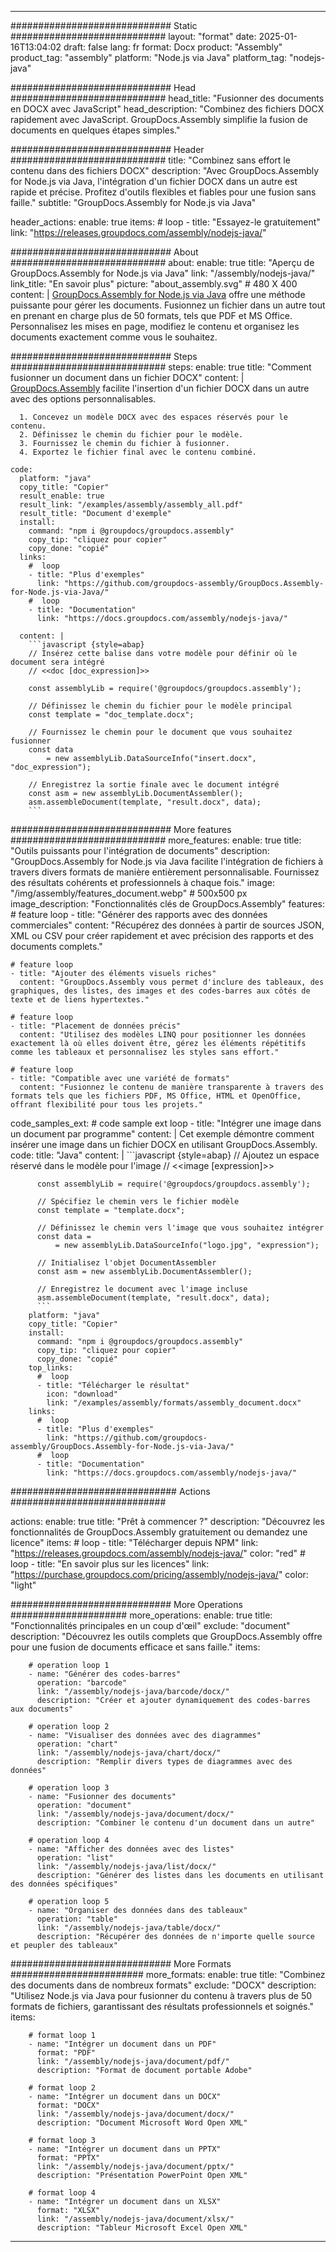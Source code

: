 



---
############################# Static ############################
layout: "format"
date:  2025-01-16T13:04:02
draft: false
lang: fr
format: Docx
product: "Assembly"
product_tag: "assembly"
platform: "Node.js via Java"
platform_tag: "nodejs-java"

############################# Head ############################
head_title: "Fusionner des documents en DOCX avec JavaScript"
head_description: "Combinez des fichiers DOCX rapidement avec JavaScript. GroupDocs.Assembly simplifie la fusion de documents en quelques étapes simples."

############################# Header ############################
title: "Combinez sans effort le contenu dans des fichiers DOCX" 
description: "Avec GroupDocs.Assembly for Node.js via Java, l'intégration d'un fichier DOCX dans un autre est rapide et précise. Profitez d'outils flexibles et fiables pour une fusion sans faille."
subtitle: "GroupDocs.Assembly for Node.js via Java" 

header_actions:
  enable: true
  items:
    #  loop
    - title: "Essayez-le gratuitement"
      link: "https://releases.groupdocs.com/assembly/nodejs-java/"
      
############################# About ############################
about:
    enable: true
    title: "Aperçu de GroupDocs.Assembly for Node.js via Java"
    link: "/assembly/nodejs-java/"
    link_title: "En savoir plus"
    picture: "about_assembly.svg" # 480 X 400
    content: |
       [GroupDocs.Assembly for Node.js via Java](/assembly/nodejs-java/) offre une méthode puissante pour gérer les documents. Fusionnez un fichier dans un autre tout en prenant en charge plus de 50 formats, tels que PDF et MS Office. Personnalisez les mises en page, modifiez le contenu et organisez les documents exactement comme vous le souhaitez.

############################# Steps ############################
steps:
    enable: true
    title: "Comment fusionner un document dans un fichier DOCX"
    content: |
      [GroupDocs.Assembly](/assembly/nodejs-java/) facilite l'insertion d'un fichier DOCX dans un autre avec des options personnalisables.
      
      1. Concevez un modèle DOCX avec des espaces réservés pour le contenu.
      2. Définissez le chemin du fichier pour le modèle.
      3. Fournissez le chemin du fichier à fusionner.
      4. Exportez le fichier final avec le contenu combiné.
   
    code:
      platform: "java"
      copy_title: "Copier"
      result_enable: true
      result_link: "/examples/assembly/assembly_all.pdf"
      result_title: "Document d'exemple"
      install:
        command: "npm i @groupdocs/groupdocs.assembly"
        copy_tip: "cliquez pour copier"
        copy_done: "copié"
      links:
        #  loop
        - title: "Plus d'exemples"
          link: "https://github.com/groupdocs-assembly/GroupDocs.Assembly-for-Node.js-via-Java/"
        #  loop
        - title: "Documentation"
          link: "https://docs.groupdocs.com/assembly/nodejs-java/"
          
      content: |
        ```javascript {style=abap}
        // Insérez cette balise dans votre modèle pour définir où le document sera intégré
        // <<doc [doc_expression]>>
    
        const assemblyLib = require('@groupdocs/groupdocs.assembly');

        // Définissez le chemin du fichier pour le modèle principal
        const template = "doc_template.docx";

        // Fournissez le chemin pour le document que vous souhaitez fusionner
        const data 
            = new assemblyLib.DataSourceInfo("insert.docx", "doc_expression");

        // Enregistrez la sortie finale avec le document intégré
        const asm = new assemblyLib.DocumentAssembler();
        asm.assembleDocument(template, "result.docx", data);
        ```           

############################# More features ############################
more_features:
  enable: true
  title: "Outils puissants pour l'intégration de documents"
  description: "GroupDocs.Assembly for Node.js via Java facilite l'intégration de fichiers à travers divers formats de manière entièrement personnalisable. Fournissez des résultats cohérents et professionnels à chaque fois."
  image: "/img/assembly/features_document.webp" # 500x500 px
  image_description: "Fonctionnalités clés de GroupDocs.Assembly"
  features:
    # feature loop
    - title: "Générer des rapports avec des données commerciales"
      content: "Récupérez des données à partir de sources JSON, XML ou CSV pour créer rapidement et avec précision des rapports et des documents complets."

    # feature loop
    - title: "Ajouter des éléments visuels riches"
      content: "GroupDocs.Assembly vous permet d'inclure des tableaux, des graphiques, des listes, des images et des codes-barres aux côtés de texte et de liens hypertextes."

    # feature loop
    - title: "Placement de données précis"
      content: "Utilisez des modèles LINQ pour positionner les données exactement là où elles doivent être, gérez les éléments répétitifs comme les tableaux et personnalisez les styles sans effort."

    # feature loop
    - title: "Compatible avec une variété de formats"
      content: "Fusionnez le contenu de manière transparente à travers des formats tels que les fichiers PDF, MS Office, HTML et OpenOffice, offrant flexibilité pour tous les projets."
      
  code_samples_ext:
    # code sample ext loop
    - title: "Intégrer une image dans un document par programme"
      content: |
        Cet exemple démontre comment insérer une image dans un fichier DOCX en utilisant GroupDocs.Assembly.
      code:
        title: "Java"
        content: |
          ```javascript {style=abap}
          // Ajoutez un espace réservé dans le modèle pour l'image
          // <<image [expression]>>
          
          const assemblyLib = require('@groupdocs/groupdocs.assembly');

          // Spécifiez le chemin vers le fichier modèle
          const template = "template.docx";

          // Définissez le chemin vers l'image que vous souhaitez intégrer
          const data =
              = new assemblyLib.DataSourceInfo("logo.jpg", "expression");

          // Initialisez l'objet DocumentAssembler
          const asm = new assemblyLib.DocumentAssembler();

          // Enregistrez le document avec l'image incluse
          asm.assembleDocument(template, "result.docx", data);
          ```
        platform: "java"
        copy_title: "Copier"
        install:
          command: "npm i @groupdocs/groupdocs.assembly"
          copy_tip: "cliquez pour copier"
          copy_done: "copié"
        top_links:
          #  loop
          - title: "Télécharger le résultat"
            icon: "download"
            link: "/examples/assembly/formats/assembly_document.docx"
        links:
          #  loop
          - title: "Plus d'exemples"
            link: "https://github.com/groupdocs-assembly/GroupDocs.Assembly-for-Node.js-via-Java/"
          #  loop
          - title: "Documentation"
            link: "https://docs.groupdocs.com/assembly/nodejs-java/"
            

            


############################## Actions ############################

actions:
  enable: true
  title: "Prêt à commencer ?"
  description: "Découvrez les fonctionnalités de GroupDocs.Assembly gratuitement ou demandez une licence"
  items:
    #  loop
    - title: "Télécharger depuis NPM"
      link: "https://releases.groupdocs.com/assembly/nodejs-java/"
      color: "red"
        #  loop
    - title: "En savoir plus sur les licences"
      link: "https://purchase.groupdocs.com/pricing/assembly/nodejs-java/"
      color: "light"


############################# More Operations #####################
more_operations:
    enable: true
    title: "Fonctionnalités principales en un coup d'œil"
    exclude: "document"
    description: "Découvrez les outils complets que GroupDocs.Assembly offre pour une fusion de documents efficace et sans faille."
    items: 
          
        # operation loop 1
        - name: "Générer des codes-barres"
          operation: "barcode"
          link: "/assembly/nodejs-java/barcode/docx/"
          description: "Créer et ajouter dynamiquement des codes-barres aux documents"

        # operation loop 2
        - name: "Visualiser des données avec des diagrammes"
          operation: "chart"
          link: "/assembly/nodejs-java/chart/docx/"
          description: "Remplir divers types de diagrammes avec des données"

        # operation loop 3
        - name: "Fusionner des documents"
          operation: "document"
          link: "/assembly/nodejs-java/document/docx/"
          description: "Combiner le contenu d'un document dans un autre"

        # operation loop 4
        - name: "Afficher des données avec des listes"
          operation: "list"
          link: "/assembly/nodejs-java/list/docx/"
          description: "Générer des listes dans les documents en utilisant des données spécifiques"

        # operation loop 5
        - name: "Organiser des données dans des tableaux"
          operation: "table"
          link: "/assembly/nodejs-java/table/docx/"
          description: "Récupérer des données de n'importe quelle source et peupler des tableaux"
         
          
############################# More Formats ########################
more_formats:
    enable: true
    title: "Combinez des documents dans de nombreux formats"
    exclude: "DOCX"
    description: "Utilisez Node.js via Java pour fusionner du contenu à travers plus de 50 formats de fichiers, garantissant des résultats professionnels et soignés."
    items: 
          
        # format loop 1
        - name: "Intégrer un document dans un PDF"
          format: "PDF"
          link: "/assembly/nodejs-java/document/pdf/"
          description: "Format de document portable Adobe"
          
        # format loop 2
        - name: "Intégrer un document dans un DOCX"
          format: "DOCX"
          link: "/assembly/nodejs-java/document/docx/"
          description: "Document Microsoft Word Open XML"
          
        # format loop 3
        - name: "Intégrer un document dans un PPTX"
          format: "PPTX"
          link: "/assembly/nodejs-java/document/pptx/"
          description: "Présentation PowerPoint Open XML"
          
        # format loop 4
        - name: "Intégrer un document dans un XLSX"
          format: "XLSX"
          link: "/assembly/nodejs-java/document/xlsx/"
          description: "Tableur Microsoft Excel Open XML"


          

---